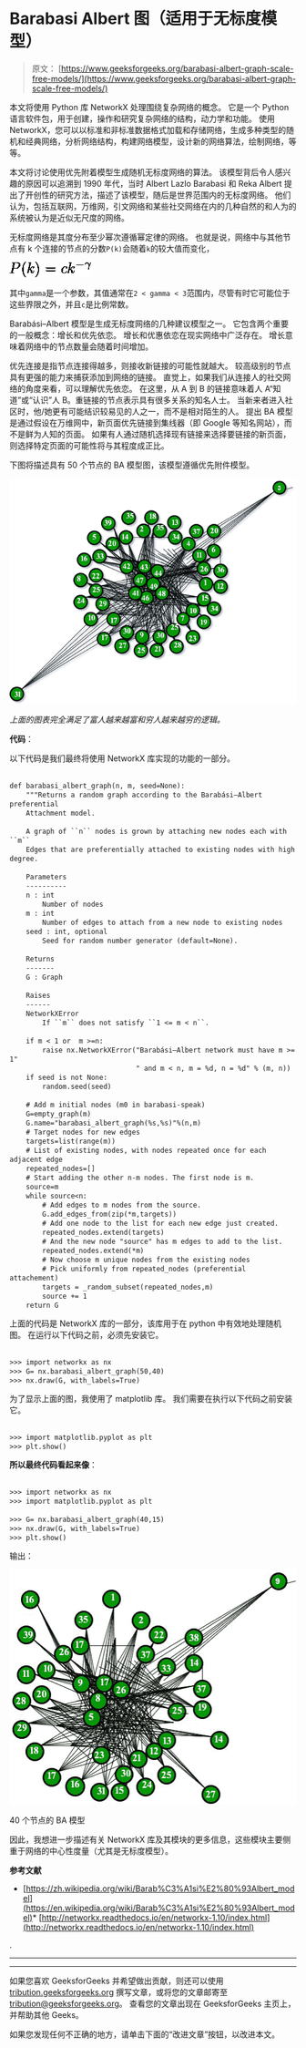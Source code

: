 # Barabasi Albert 图（适用于无标度模型）

> 原文： [https://www.geeksforgeeks.org/barabasi-albert-graph-scale-free-models/](https://www.geeksforgeeks.org/barabasi-albert-graph-scale-free-models/)

本文将使用 Python 库 NetworkX 处理围绕复杂网络的概念。 它是一个 Python 语言软件包，用于创建，操作和研究复杂网络的结构，动力学和功能。 使用 NetworkX，您可以以标准和非标准数据格式加载和存储网络，生成多种类型的随机和经典网络，分析网络结构，构建网络模型，设计新的网络算法，绘制网络，等等。

本文将讨论使用优先附着模型生成随机无标度网络的算法。 该模型背后令人感兴趣的原因可以追溯到 1990 年代，当时 Albert Lazlo Barabasi 和 Reka Albert 提出了开创性的研究方法，描述了该模型，随后是世界范围内的无标度网络。 他们认为，包括互联网，万维网，引文网络和某些社交网络在内的几种自然的和人为的系统被认为是近似无尺度的网络。

无标度网络是其度分布至少幂次遵循幂定律的网络。 也就是说，网络中与其他节点有 k 个连接的节点的分数`P(k)`会随着`k`的较大值而变化，

![P(k)=ck^{-\gamma }](img/3b014ae2a69255b039451a688cfc7c0f.png "Rendered by QuickLaTeX.com")

其中`gamma`是一个参数，其值通常在`2 < gamma < 3`范围内，尽管有时它可能位于这些界限之外，并且`c`是比例常数。

Barabási–Albert 模型是生成无标度网络的几种建议模型之一。 它包含两个重要的一般概念：增长和优先依恋。 增长和优惠依恋在现实网络中广泛存在。 增长意味着网络中的节点数量会随着时间增加。

优先连接是指节点连接得越多，则接收新链接的可能性就越大。 较高级别的节点具有更强的能力来捕获添加到网络的链接。 直觉上，如果我们从连接人的社交网络的角度来看，可以理解优先依恋。 在这里，从 A 到 B 的链接意味着人 A“知道”或“认识”人 B。重链接的节点表示具有很多关系的知名人士。 当新来者进入社区时，他/她更有可能结识较易见的人之一，而不是相对陌生的人。 提出 BA 模型是通过假设在万维网中，新页面优先链接到集线器（即 Google 等知名网站），而不是鲜为人知的页面。 如果有人通过随机选择现有链接来选择要链接的新页面，则选择特定页面的可能性将与其程度成正比。

下图将描述具有 50 个节点的 BA 模型图，该模型遵循优先附件模型。 

![](img/947e094cfed899be52e8c97961ca1873.png)

*上面的图表完全满足了富人越来越富和穷人越来越穷的逻辑。*

**代码**：

以下代码是我们最终将使用 NetworkX 库实现的功能的一部分。

```

def barabasi_albert_graph(n, m, seed=None): 
    """Returns a random graph according to the Barabási–Albert preferential 
    Attachment model. 

    A graph of ``n`` nodes is grown by attaching new nodes each with ``m`` 
    Edges that are preferentially attached to existing nodes with high degree. 

    Parameters 
    ----------
    n : int
        Number of nodes 
    m : int
        Number of edges to attach from a new node to existing nodes 
    seed : int, optional 
        Seed for random number generator (default=None). 

    Returns 
    -------
    G : Graph 

    Raises 
    ------
    NetworkXError 
        If ``m`` does not satisfy ``1 <= m < n``. 

    if m < 1 or  m >=n: 
        raise nx.NetworkXError("Barabási–Albert network must have m >= 1"
                               " and m < n, m = %d, n = %d" % (m, n)) 
    if seed is not None: 
        random.seed(seed) 

    # Add m initial nodes (m0 in barabasi-speak) 
    G=empty_graph(m) 
    G.name="barabasi_albert_graph(%s,%s)"%(n,m) 
    # Target nodes for new edges 
    targets=list(range(m)) 
    # List of existing nodes, with nodes repeated once for each adjacent edge 
    repeated_nodes=[] 
    # Start adding the other n-m nodes. The first node is m. 
    source=m 
    while source<n: 
        # Add edges to m nodes from the source. 
        G.add_edges_from(zip(*m,targets)) 
        # Add one node to the list for each new edge just created. 
        repeated_nodes.extend(targets) 
        # And the new node "source" has m edges to add to the list. 
        repeated_nodes.extend(*m) 
        # Now choose m unique nodes from the existing nodes 
        # Pick uniformly from repeated_nodes (preferential attachement) 
        targets = _random_subset(repeated_nodes,m) 
        source += 1
    return G 

```

上面的代码是 NetworkX 库的一部分，该库用于在 python 中有效地处理随机图。 在运行以下代码之前，必须先安装它。

```

>>> import networkx as nx 
>>> G= nx.barabasi_albert_graph(50,40) 
>>> nx.draw(G, with_labels=True) 

```

为了显示上面的图，我使用了 matplotlib 库。 我们需要在执行以下代码之前安装它。

```

>>> import matplotlib.pyplot as plt 
>>> plt.show() 

```

**所以最终代码看起来像**：

```

>>> import networkx as nx 
>>> import matplotlib.pyplot as plt 

>>> G= nx.barabasi_albert_graph(40,15) 
>>> nx.draw(G, with_labels=True) 
>>> plt.show() 

```

输出：

![](img/c0d6f481fdf2d6170ad6c211962c4683.png)

40 个节点的 BA 模型

因此，我想进一步描述有关 NetworkX 库及其模块的更多信息，这些模块主要侧重于网络的中心性度量（尤其是无标度模型）。

**参考文献**

*   [https://zh.wikipedia.org/wiki/Barab%C3%A1si%E2%80%93Albert_model](https://en.wikipedia.org/wiki/Barab%C3%A1si%E2%80%93Albert_model)*   [http://networkx.readthedocs.io/en/networkx-1.10/index.html](http://networkx.readthedocs.io/en/networkx-1.10/index.html)

.



* * *

* * *

如果您喜欢 GeeksforGeeks 并希望做出贡献，则还可以使用 [tribution.geeksforgeeks.org](https://contribute.geeksforgeeks.org/) 撰写文章，或将您的文章邮寄至 tribution@geeksforgeeks.org。 查看您的文章出现在 GeeksforGeeks 主页上，并帮助其他 Geeks。

如果您发现任何不正确的地方，请单击下面的“改进文章”按钮，以改进本文。